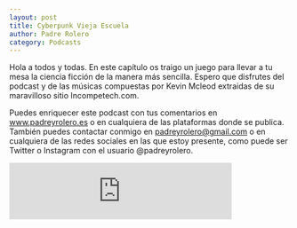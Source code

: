 ```yaml
---                                                                             
layout: post                                                                    
title: Cyberpunk Vieja Escuela							
author: Padre Rolero                                                            
category: Podcasts                                                              
---
```

Hola a todos y todas. En este capítulo os traigo un juego para llevar a tu mesa la ciencia ficción de la manera más sencilla. Espero que disfrutes del podcast y de las músicas compuestas por Kevin Mcleod extraidas de su maravilloso sitio Incompetech.com.

Puedes enriquecer este podcast con tus comentarios en www.padreyrolero.es o en cualquiera de las plataformas donde se publica. También puedes contactar conmigo en padreyrolero@gmail.com o en cualquiera de las redes sociales en las que estoy presente, como puede ser Twitter o Instagram con el usuario @padreyrolero.

<iframe src="https://anchor.fm/padreyrolero/embed/episodes/Cyberpunk-Vieja-Escuela-e19bp3j" height="102px" width="400px" frameborder="0" scrolling="no"></iframe>
